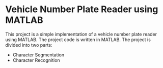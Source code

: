 # Vehicle Number Plate Reader using MATLAB

This project is a simple implementation of a vehicle number plate reader using MATLAB. The project code is written in MATLAB. The project is divided into two parts:

- Character Segmentation
- Character Recognition
